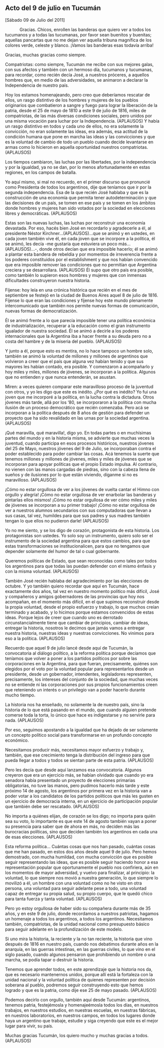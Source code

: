 Acto del 9 de julio en Tucumán
------------------------------

[Sábado 09 de Julio del 2011]

            Gracias. Chicos, enrollen las banderas que quiero ver a
todos los tucumanos y a todas las tucumanas, por favor sean buenitos y
buenitas; aquellas pancartas que no me dejan ver aquella tribuna
magnífica de los colores verde, celeste y blanco. ¡Vamos las banderas
esas todavía arriba!

Gracias, muchas gracias como siempre.

Compatriotas: como siempre, Tucumán me recibe con sus mejores galas, con
sus afectos y también con un hermoso día, tucumanos y tucumanas, para
recordar, como recién decía José, a nuestros próceres, a aquellos
hombres que, en medio de las adversidades, se animaron a declarar la
Independencia de nuestro país.

Hoy los estamos homenajeando, pero creo que deberíamos rescatar de
ellos, un rasgo distintivo de los hombres y mujeres de los pueblos
originarios que combatieron a sangre y fuego para lograr la liberación
de la patria, desde el 25 de mayo de 1810 a este 9 de julio de 1816,
miles de compatriotas, de las más diversas condiciones sociales, pero
unidos por una misma vocación para luchar por la Independencia.
(APLAUSOS) Y había un rasgo distintivo en todos y cada uno de ellos, no
era solamente la convicción, no eran solamente las ideas, era además,
esa actitud de la condición humana que pone en marcha las ideas y las
convicciones y que es la voluntad de cambio de todo un pueblo cuando
decide levantarse en armas como lo hicieron en aquella oportunidad
nuestros compatriotas. (APLAUSOS)

Los tiempos cambiaron, las luchas por las libertades, por la
independencia y por la igualdad, ya no se dan, por lo menos
afortunadamente en estas regiones, en los campos de batalla.

Yo aquí mismo, si mal no recuerdo, en el primer discurso que pronuncié
como Presidenta de todos los argentinos, dije que teníamos que ir por la
segunda independencia. Esa de la que recién José hablaba y que es la
construcción de una economía que permita tener autodeterminación y que
las decisiones de un país, se tomen en ese país y se tomen en los
ámbitos donde hombres y mujeres han sido votados por la sociedad en
elecciones libres y democráticas. (APLAUSOS)

Estas son las nuevas luchas, las luchas por reconstruir una economía
devastada. Por eso, hacés bien José en recordarlo y agradecerle a él, al
presidente Néstor Kirchner…(APLAUSOS)…que se animó y en ustedes, en cada
joven también vive él, en cada joven que se incorpore a la política, él
se animó, les decía -me gustaría que estuviera un poco más…(APLAUSOS)…-,
donde otros decían que era imposible hacerlo; él se animó a plantar esta
bandera de rebeldía y por momentos de irreverencia frente a los poderes
constituidos por el establishment y que nos habían convencido que era
imposible remover las condiciones que no permitían que Argentina
creciera y se desarrollara. (APLAUSOS) Él supo que otro país era
posible, como también lo supieron esos hombres y mujeres que con
inmensas dificultades construyeron nuestra historia.

Fíjense: hoy leía en una crónica histórica que recién en el mes de
septiembre se festejó en la ciudad de Buenos Aires aquel 8 de julio de
1816. Fíjense lo que eran las condiciones y fíjense hoy este mundo
plenamente intercomunicado que también nos permite nuevas formas de
comunicación, nuevas formas de democratización.

Él se animó frente a lo que parecía imposible tener una política
económica de industrialización, recuperar a la educación como el gran
instrumento igualador de nuestra sociedad. Él se animó a decirle a los
poderes internacionales que la Argentina iba a hacer frente a su deuda
pero no a costa del hambre y de la miseria del pueblo. (APLAUSOS)

Y junto a él, porque esto es mentira, no lo hace tampoco un hombre solo,
también se animó la voluntad de millones y millones de argentinos que
volvieron a creer que el país que alguna vez habían tenido y que sus 
mayores les habían contado, era posible. Y comenzaron a acompañarlo y
hoy miles y miles, millones de jóvenes, se incorporan a la política.
Algunos que no entienden y que nunca entenderán, se asustan.

Miren: a veces quieren comparar este maravilloso proceso de la juventud
con otros, y yo les digo que este es inédito. ¿Por qué es inédito? Yo
fui una joven que me incorporé a la política, en la lucha contra la
dictadura. Otros jóvenes más tarde, allá por los ‘80, se incorporaron a
la política con mucha ilusión de un proceso democrático que recién
comenzaba. Pero acá se incorporan a la política después de 8 años de
gestión para defender un proyecto que ha sido revalidado en las urnas
por la sociedad argentina. (APLAUSOS)

¡Qué maravilla, qué maravilla!, digo yo. En todas partes o en muchísimas
partes del mundo y en la historia misma, se advierte que muchas veces la
juventud, cuando participa en esos procesos históricos, nuestros jóvenes
del 25 de Mayo, nuestros jóvenes del 9 de Julio, se incorporaban contra
el poder establecido para poder cambiar las cosas. Acá tenemos la suerte
que tenemos millones y millones de jóvenes, miles y miles de jóvenes que
se incorporan para apoyar políticas que el propio Estado impulsa. Al
contrario, no vienen con las manos cargadas de piedras, sino con la
cabeza llena de sueños y de ilusiones por lo que están viviendo, díganme
si no es maravilloso. (APLAUSOS)

¡Cómo no estar orgullosa de ver a los jóvenes de vuelta cantar el Himno
con orgullo y alegría! ¡Cómo no estar orgullosa de ver enarbolar las
banderas y pintarlas ellos mismos! ¡Cómo no estar orgullosa de ver cómo
miles y miles de jóvenes se incorporan a su primer trabajo! ¡Cómo no
estar orgullosa de ver a nuestros alumnos secundarios con sus
computadoras que llevan a sus casas, tal vez, humildes para que sus
padres y sus madres también tengan lo que ellos no pudieron darle!
(APLAUSOS)

Yo no me siento, y se los digo de corazón, protagonista de esta
historia. Los protagonistas son ustedes. Yo solo soy un instrumento,
quiero solo ser el instrumento de la sociedad argentina para que estos
cambios, para que estas transformaciones se institucionalicen, para que
no tengamos que depender solamente del humor de tal o cual gobernante.

Queremos políticas de Estado, que sean reconocidas como tales por todos
los argentinos para que todas las puedan defender con el mismo énfasis y
con la misma voluntad. (APLAUSOS)

También José recién hablaba del agradecimiento por las elecciones de
octubre. Y yo también quiero recordar que aquí en Tucumán, hace
exactamente dos años, tal vez en nuestro momento político más difícil,
José y compañeros y amigos gobernadores de las provincias que hoy nos
acompañan, en el momento más difícil, en el que supimos reconstruir
desde la propia voluntad, desde el propio esfuerzo y trabajo, lo que
muchos creían terminado y acabado, y lo hicimos porque estamos
convencidos de estas ideas. Porque lejos de creer que cuando uno es
derrotado circunstancialmente tiene que cambiar de principios, cambiar
de ideas, entregar la historia, nosotros le decimos que jamás vamos a
entregar nuestra historia, nuestras ideas y nuestras convicciones. No
vinimos para eso a la política. (APLAUSOS)

Recuerdo que aquel 9 de julio lancé desde aquí de Tucumán, la
convocatoria al diálogo político, a la reforma política porque decíamos
que teníamos que volver a poner a los partidos políticos por sobre las
corporaciones en la Argentina, para que fueran, precisamente, quiénes
son elegidos por el voto por la voluntad popular para representarlos
desde un presidente, desde un gobernador, intendentes, legisladores
representen, precisamente, los intereses del conjunto de la sociedad,
que muchas veces no se entiende ni las corporaciones por sus propios
funcionamientos creen que reteniendo un interés o un privilegio van a
poder hacerlo durante mucho tiempo.

La historia nos ha enseñado, no solamente la de nuestro país, sino la
historia de lo que está pasando en el mundo, que cuando alguien pretende
comerse toda la torta, lo único que hace es indigestarse y no servirle
para nada. (APLAUSOS)

Por eso, seguimos apostando a la igualdad que ha dejado de ser solamente
un concepto político social para transformarse en un profundo concepto
económico.

Necesitamos producir más, necesitamos mayor esfuerzo y trabajo y,
también, que ese crecimiento tenga la distribución del ingreso para que
pueda llegar a todos y todos se sientan parte de esta patria. (APLAUSOS)

Pero les decía que desde aquí lanzamos esa convocatoria. Algunos
creyeron que era un ejercicio más, se habían olvidado que cuando yo era
senadora había presentado un proyecto de elecciones primarias
obligatorias, no tuve las manos, pero pudimos hacerlo más tarde y este
próximo 14 de agosto, los argentinos por primera vez en la historia van
a poder votar a los candidatos de los partidos políticos que más les
gusten en un ejercicio de democracia interna, en un ejercicio de
participación popular que también debe ser rescatado. (APLAUSOS)

No importa a quiénes elijan, de corazón se los digo; no importa para
quién sea su voto, lo importante es que este 14 de agosto también vayan
a poner su presencia para saber que de ahora en más, no deciden más las
burocracias políticas, sino que deciden también los argentinos en cada
una de esas elecciones. (APLAUSOS)

Esta reforma política… Cuántas cosas que nos han pasado, cuántas cosas
que me han pasado, en estos dos años desde aquel 9 de julio. Pero hemos
demostrado, con mucha humildad, con mucha convicción que es posible
seguir representando las ideas, que es posible seguir haciendo honor a
esa representación popular que oportunamente el pueblo nos confiriera,
aún en los momentos de mayor adversidad, y vuelvo para finalizar, al
principio: la voluntad, lo que siempre nos movió a nuestra generación,
lo que siempre lo movilizó a él, un hombre con una voluntad como no he
visto en otra persona, una voluntad para seguir adelante pese a todo,
una voluntad capaz de entregar su propia salud, su propio cuerpo, que le
quedó chico para tanta fuerza y tanta voluntad. (APLAUSOS)

Pero yo estoy orgullosa de haber sido su compañera durante más de 35
años, y en este 9 de julio, donde recordamos a nuestros patriotas,
hagamos un homenaje a todos los argentinos, a todos los argentinos.
Necesitamos también, compatriotas, de la unidad nacional como
presupuesto básico para seguir adelante en la profundización de este
modelo.

Si uno mira la historia, la reciente y la no tan reciente, la historia
que vino después de 1816 en nuestro país, cuando nos debatimos durante
años en la anarquía, en las guerras intestinas, en las guerras civiles,
lo que vino en el siglo pasado, cuando algunos pensaron que prohibiendo
un nombre o una marcha, se podía tapar o destruir la historia.

Tenemos que aprender todos, en este aprendizaje que la historia nos da,
que es necesario mantenernos unidos, porque allí está la fortaleza con
la unidad nacional y la voluntad política de quienes representen por
decisión soberana al pueblo, podremos seguir construyendo esto que hemos
logrado y que es la patria, como dije ese 25 de mayo pasado. (APLAUSOS)

Podemos decirlo con orgullo, también aquí desde Tucumán: argentinos,
tenemos patria, festejémosla y homenajeémosla todos los días, en
nuestros trabajos, en nuestros estudios, en nuestras escuelas, en
nuestras fábricas, en nuestros laboratorios, en nuestros campos, en
todos los lugares donde haya un argentino que trabaje, estudie y siga
creyendo que este es el mejor lugar para vivir, su país.

Muchas gracias Tucumán, los quiero mucho y muchas gracias a todos.
(APLAUSOS)   
